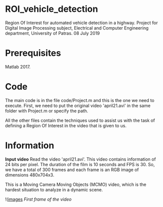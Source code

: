 # ROI_vehicle_detection
Region Of Interest for automated vehicle detection in a highway.
Project for Digital Image Processing subject, Electrical and Computer Engineering department, University of Patras.
08 July 2019

# Prerequisites

Matlab 2017.

# Code

The main code is in the file code/Project.m and this is the one we need to execute. First, we need to put the original video 'april21.avi' in the same folder with Project.m or specify the path.

All the other files contain the techniques used to assist us with the task of defining a Region Of Interest in the video that is given to us.

# Information

**Input video**
Read the video 'april21.avi'. This video contains information of 24 bits per pixel. The duration of the film is 10 seconds and FPS is 30. So, we have a total of 300 frames
and each frame is an RGB image of dimensions 480x704x3.

This is a Moving Camera Moving Objects (MCMO) video, which is the hardest situation to analyze in a dynamic scene.

!([images](https://github.com/theostath/ROI_vehicle_detection/tree/main/images/first_frame.png)
*First frame of the video*







